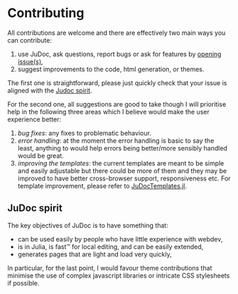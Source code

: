 # Contributing

All contributions are welcome and there are effectively two main ways you can contribute:

1. use JuDoc, ask questions, report bugs or ask for features by [opening issue(s)](https://github.com/tlienart/JuDoc.jl/issues/new),
1. suggest improvements to the code, html generation, or themes.

The first one is straightforward, please just quickly check that your issue is aligned with the [Judoc spirit](#Judoc-spirit-1).

For the second one, all suggestions are good to take though I will prioritise help in the following three areas which I believe would make the user experience better:

1. _bug fixes_: any fixes to problematic behaviour.
1. _error handling_: at the moment the error handling is basic to say the least, anything to would help errors being better/more sensibly handled would be great.
1. _improving the templates_: the current templates are meant to be simple and easily adjustable but there could be more of them and they may be improved to have better cross-browser support, responsiveness etc. For template improvement, please refer to [JuDocTemplates.jl](https://github.com/tlienart/JuDocTemplates.jl).


## JuDoc spirit

The key objectives of JuDoc is to have something that:

* can be used easily by people who have little experience with webdev,
* is in Julia, is fast™ for local editing, and can be easily extended,
* generates pages that are light and load very quickly,

In particular, for the last point, I would favour theme contributions that minimise the use of complex javascript libraries or intricate CSS stylesheets if possible.
